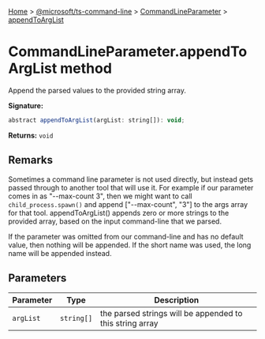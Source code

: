 [Home](./index) &gt; [@microsoft/ts-command-line](./ts-command-line.md) &gt; [CommandLineParameter](./ts-command-line.commandlineparameter.md) &gt; [appendToArgList](./ts-command-line.commandlineparameter.appendtoarglist.md)

# CommandLineParameter.appendToArgList method

Append the parsed values to the provided string array.

**Signature:**
```javascript
abstract appendToArgList(argList: string[]): void;
```
**Returns:** `void`

## Remarks

Sometimes a command line parameter is not used directly, but instead gets passed through to another tool that will use it. For example if our parameter comes in as "--max-count 3", then we might want to call `child_process.spawn()` and append \["--max-count", "3"\] to the args array for that tool. appendToArgList() appends zero or more strings to the provided array, based on the input command-line that we parsed.

If the parameter was omitted from our command-line and has no default value, then nothing will be appended. If the short name was used, the long name will be appended instead.

## Parameters

|  Parameter | Type | Description |
|  --- | --- | --- |
|  `argList` | `string[]` | the parsed strings will be appended to this string array |


